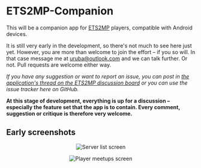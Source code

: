 # ETS2MP-Companion
This will be a companion app for [ETS2MP](https://ets2mp.com/) players, compatible with Android devices.

It is still very early in the development, so there's not much to see here just yet. However, you are more than welcome to join the effort – if you so will. In that case message me at [uruba@outlook.com](mailto:uruba@outlook.com) and we can talk further. Or not. Pull requests are welcome either way.

*If you have any suggestion or want to report an issue, you can post in [the application's thread on the ETS2MP discussion board](forum.ets2mp.com/index.php?/topic/22715-unofficial-ets2mp-companion-android-application-concept/) or you can use the issue tracker here on GitHub.*

**At this stage of development, everything is up for a discussion – especially the feature set that the app is to contain. Every comment, suggestion or critique is therefore very welcome.**

## Early screenshots

<p align="center">
  <img src="https://cloud.githubusercontent.com/assets/4870410/11044511/9b297cec-8722-11e5-8e87-46389026739c.png" alt="Server list screen"/>
</p>

<p align="center">
  <img src="https://cloud.githubusercontent.com/assets/4870410/11044534/c05c6a74-8722-11e5-9581-7d6a0438e3f1.png" alt="Player meetups screen"/>
</p>
